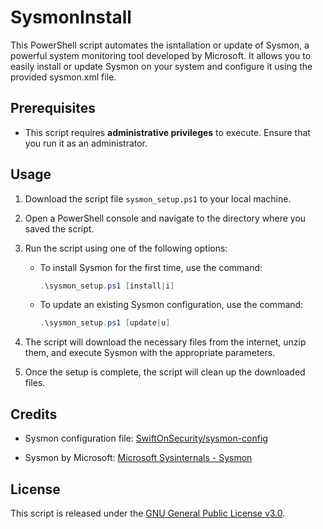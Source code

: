 # SysmonInstall
This PowerShell script automates the isntallation or update of Sysmon, a powerful system monitoring tool developed by Microsoft. It allows you to easily install or update Sysmon on your system and configure it using the provided sysmon.xml file.

## Prerequisites

- This script requires **administrative privileges** to execute. Ensure that you run it as an administrator.

## Usage

1. Download the script file `sysmon_setup.ps1` to your local machine.

2. Open a PowerShell console and navigate to the directory where you saved the script.

3. Run the script using one of the following options:

   - To install Sysmon for the first time, use the command:
     ```powershell
     .\sysmon_setup.ps1 [install|i]
     ```
     
   - To update an existing Sysmon configuration, use the command:
     ```powershell
     .\sysmon_setup.ps1 [update|u]
     ```

4. The script will download the necessary files from the internet, unzip them, and execute Sysmon with the appropriate parameters.

5. Once the setup is complete, the script will clean up the downloaded files.

## Credits

- Sysmon configuration file: [SwiftOnSecurity/sysmon-config](https://github.com/SwiftOnSecurity/sysmon-config)

- Sysmon by Microsoft: [Microsoft Sysinternals - Sysmon](https://docs.microsoft.com/sysinternals/downloads/sysmon)

## License

This script is released under the [GNU General Public License v3.0](LICENSE).

